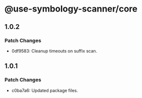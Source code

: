 # @use-symbology-scanner/core

## 1.0.2

### Patch Changes

- 0df9583: Cleanup timeouts on suffix scan.

## 1.0.1

### Patch Changes

- c0ba7a6: Updated package files.
